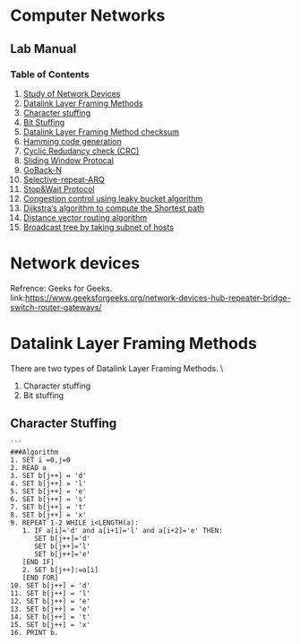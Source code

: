 # Computer Networks
## Lab Manual
### Table of Contents
1. [Study of Network Devices](#Devices)
2. [Datalink Layer Framing Methods](#datalinklayer)
  1. [Character stuffing](#cs)
  2. [Bit Stuffing](#datalinklayer)
3. [Datalink Layer Framing Method checksum](#datalinklayer)
4. [Hamming code generation](#datalinklayer)
5. [Cyclic Redudancy check (CRC)](#datalinklayer)
6. [Sliding Window Protocal](#datalinklayer)
  1. [GoBack-N](#datalinklayer)
  2. [Selective-repeat-ARQ](#datalinklayer)
7. [Stop&Wait Protocol](#datalinklayer)
8. [Congestion control using leaky bucket algorithm](#datalinklayer)
9. [Dijkstra‘s algorithm to compute the Shortest path](#datalinklayer)
10. [Distance vector routing algorithm](#datalinklayer)
11. [Broadcast tree by taking subnet of hosts](#datalinklayer)

<a name="Devices"></a>
# Network devices
 Refrence: Geeks for Geeks. \
 link:https://www.geeksforgeeks.org/network-devices-hub-repeater-bridge-switch-router-gateways/


<a name="datalinklayer"></a>
# Datalink Layer Framing Methods
  There are two types of Datalink Layer Framing Methods. \
  1. Character stuffing
  2. Bit stuffing
  <a name="cs"></a>
  ## Character Stuffing
    ```
    ###Algorithm
    1. SET i =0,j=0
    2. READ a
    3. SET b[j++] = 'd'
    4. SET b[j++] = 'l'
    5. SET b[j++] = 'e'
    6. SET b[j++] = 's'
    7. SET b[j++] = 't'
    8. SET b[j++] = 'x'
    9. REPEAT 1-2 WHILE i<LENGTH(a):
       1. IF a[i]='d' and a[i+1]='l' and a[i+2]='e' THEN:
          SET b[j++]='d'
          SET b[j++]='l'
          SET b[j++]='e'
       [END IF]
       2. SET b[j++]:=a[i]
       [END FOR]
    10. SET b[j++] = 'd'
    11. SET b[j++] = 'l'
    12. SET b[j++] = 'e'
    13. SET b[j++] = 'e'
    14. SET b[j++] = 't'
    15. SET b[j++] = 'x'
    16. PRINT b.
    
